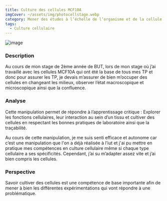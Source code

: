 ```yaml
---
title: Culture des cellules MCF10A
imgCover: ~/assets/img/photocellstage.webp
category: Mener des études à l’échelle de l’organisme et de la cellule en biologie de la santé
tags:
  - Culture cellulaire
---
```


![image](~/assets/img/photocellstage.webp)

### Description

Au cours de mon stage de 2ème année de BUT, lors de mon stage où j’ai travaillé avec les cellules MCF10A qui ont été la base de tous mes TP et donc pour assurer les TP, je devais m’assurer de bien m’occuper des cellules en changeant les milieux, observer l’état macroscopique et microscopique ainsi que la confluence.

### Analyse

Cette manipulation permet de répondre à l’apprentissage critique : Explorer les fonctions cellulaires, leur interaction au sein d’un tissu et cultiver des cellules en respectant les bonnes pratiques de laboratoire ainsi que la traçabilité.

Au cours de cette manipulation, je me suis senti efficace et autonome car c’est une manipulation que l'on a déjà réalisée à l’iut et j'ai pu mettre en pratique mes compétences en culture cellulaire même si chaque type cellulaire a ses spécificités. Cependant, j’ai su m’adapter assez vite et j’ai bien compris les cellules.

### Perspective

Savoir cultiver des cellules est une compétence de base importante afin de mener à bien les différentes expérimentations qui vont répondre à une problématique.
